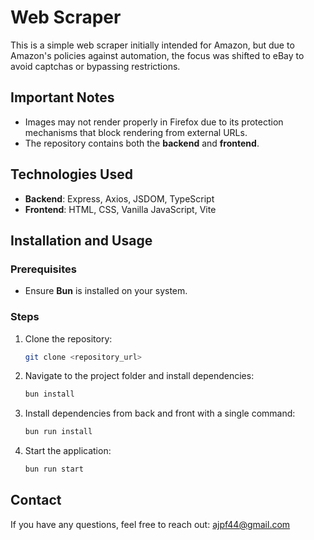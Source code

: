 # Web Scraper

This is a simple web scraper initially intended for Amazon, but due to Amazon's policies against automation, the focus was shifted to eBay to avoid captchas or bypassing restrictions.

## Important Notes
- Images may not render properly in Firefox due to its protection mechanisms that block rendering from external URLs.
- The repository contains both the **backend** and **frontend**.

## Technologies Used
- **Backend**: Express, Axios, JSDOM, TypeScript
- **Frontend**: HTML, CSS, Vanilla JavaScript, Vite

## Installation and Usage
### Prerequisites
- Ensure **Bun** is installed on your system.

### Steps
1. Clone the repository:
   
   ```sh
   git clone <repository_url>
   ```

2. Navigate to the project folder and install dependencies:
   
   ```sh
   bun install
   ```

3. Install dependencies from back and front with a single command:
   
   ```sh
   bun run install
   ```

4. Start the application:
   
   ```sh
   bun run start
   ```

## Contact
If you have any questions, feel free to reach out: ajpf44@gmail.com

